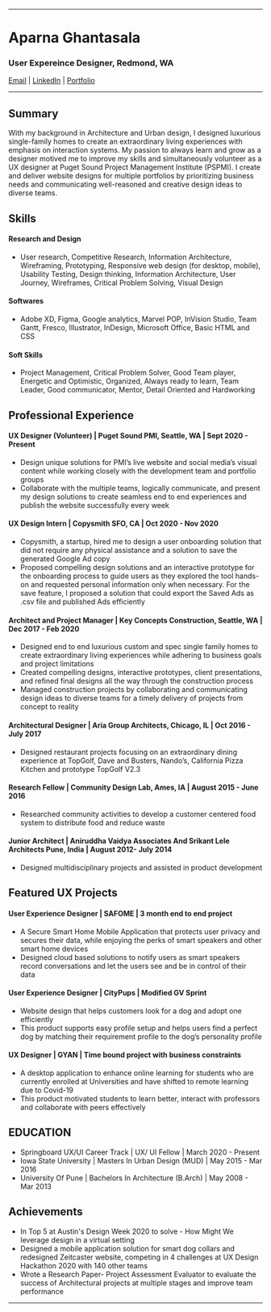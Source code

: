 -------------------------------------------------------------------------------------------------------------------
# Aparna Ghantasala
### User Expereince Designer, Redmond, WA 
[Email](ghantasala.aparna@gmail.com) | [LinkedIn](https://www.linkedin.com/in/aparna-ghantasala/) | [Portfolio](https://www.aparnadesigns.com/) 

-------------------------------------------------------------------------------------------------------------------
## Summary
With my background in Architecture and Urban design, I designed luxurious single-family homes to create an extraordinary living experiences with emphasis on interaction systems. My passion to always learn and grow as a designer motived me to improve my skills and simultaneously volunteer as a UX designer at Puget Sound Project Management Institute (PSPMI). I create and deliver website designs for multiple portfolios by prioritizing business needs and communicating well-reasoned and creative design ideas to diverse teams.

## Skills

#### Research and Design
* User research, Competitive Research, Information Architecture, Wireframing, Prototyping, Responsive web design (for desktop, mobile), Usability Testing, Design thinking,  Information Architecture, User Journey, Wireframes,  Critical Problem Solving, Visual Design

#### Softwares
* Adobe XD, Figma, Google analytics, Marvel POP, InVision Studio, Team Gantt, Fresco, Illustrator, InDesign, Microsoft Office, Basic HTML and CSS

#### Soft Skills
* Project Management, Critical Problem Solver, Good Team player, Energetic and Optimistic, Organized, Always ready to learn, Team Leader, Good communicator, Mentor, Detail Oriented and Hardworking 

## Professional Experience

#### UX Designer (Volunteer) | Puget Sound PMI, Seattle, WA | Sept 2020 - Present
* Design unique solutions for PMI’s live website and social media’s visual content while working closely with the development team and portfolio groups
* Collaborate with the multiple teams, logically communicate, and present my design solutions to create seamless end to end experiences and publish the website successfully every week 

#### UX Design Intern | Copysmith SFO, CA | Oct 2020 - Nov 2020
* Copysmith, a startup, hired me to design a user onboarding solution that did not require any physical assistance and a solution to save the generated Google Ad copy 
* Proposed compelling design solutions and an interactive prototype for the onboarding process to guide users as they explored the tool hands-on and requested personal information only when necessary. For the save feature, I proposed a solution that could export the Saved Ads as .csv file and published Ads efficiently

#### Architect and Project Manager | Key Concepts Construction, Seattle, WA | Dec 2017 - Feb 2020
* Designed end to end luxurious custom and spec single family homes to create extraordinary living experiences while adhering to business goals and project limitations 
* Created compelling designs, interactive prototypes, client presentations, and refined final designs all the way through the construction process
* Managed construction projects by collaborating and communicating design ideas to diverse teams for a timely delivery of projects from concept to reality

#### Architectural Designer | Aria Group Architects, Chicago, IL | Oct 2016 - July 2017
* Designed restaurant projects focusing on an extraordinary dining experience at TopGolf, Dave and Busters, Nando’s, California Pizza Kitchen and prototype TopGolf V2.3 

#### Research Fellow | Community Design Lab, Ames, IA | August 2015 - June 2016
* Researched community activities to develop a customer centered food system to distribute food and reduce waste

#### Junior Architect | Aniruddha Vaidya Associates And Srikant Lele Architects Pune, India | August 2012- July 2014
* Designed multidisciplinary projects and assisted in product development

## Featured UX Projects

#### User Experience Designer | SAFOME | 3 month end to end project 
* A Secure Smart Home Mobile Application that protects user privacy and secures their data, while enjoying the perks of smart speakers and other smart home devices
* Designed cloud based solutions to notify users as smart speakers record conversations and let the users see and be in control of their data 

#### User Experience Designer | CityPups | Modified GV Sprint 
* Website design that helps customers look for a dog and adopt one efficiently
* This product supports easy profile setup and helps users find a perfect dog by matching their requirement profile to the dog’s personality profile

#### UX Designer | GYAN | Time bound project with business constraints
* A desktop application to enhance online learning for students who are currently enrolled at Universities and have shifted to remote learning due to Covid-19 
* This product motivated students to learn better, interact with professors and collaborate with peers effectively

## EDUCATION
* Springboard UX/UI Career Track | UX/ UI Fellow | March 2020 - Present
* Iowa State University | Masters In Urban Design (MUD) | May 2015 - Mar 2016
* University Of Pune | Bachelors In Architecture (B.Arch) | May 2008 - Mar 2013

## Achievements 
* In Top 5 at Austin's Design Week 2020 to solve - How Might We leverage design in a virtual setting
* Designed a mobile application solution for smart dog collars and redesigned Zeitcaster website, competing in 4 challenges at UX Design Hackathon 2020 with 140 other teams
* Wrote a Research Paper- Project Assessment Evaluator to evaluate the success of Architectural projects at multiple stages and improve team performance 
-------------------------------------------------------------------------------------------------------------------
